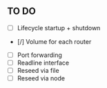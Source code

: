## TO DO
 - [ ] Lifecycle startup + shutdown
 - [/] Volume for each router
 - [ ] Port forwarding
 - [ ] Readline interface
 - [ ] Reseed via file
 - [ ] Reseed via node